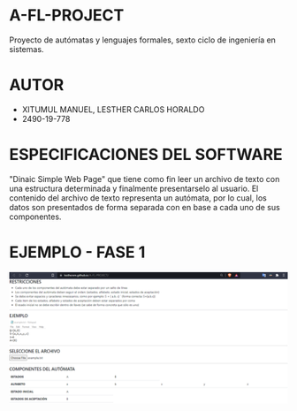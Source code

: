 # A-FL-PROJECT
Proyecto de autómatas y lenguajes formales, sexto ciclo de ingeniería en sistemas.

# AUTOR
* XITUMUL MANUEL, LESTHER CARLOS HORALDO
* 2490-19-778

# ESPECIFICACIONES DEL SOFTWARE
"Dinaic Simple Web Page" que tiene como fin leer un archivo de texto con una estructura determinada y finalmente presentarselo al usuario. El contenido del archivo de texto 
representa un autómata, por lo cual, los datos son presentados de forma separada con en base a cada uno de sus componentes.

# EJEMPLO - FASE 1
![EJEMPLO FASE 1](https://raw.githubusercontent.com/lestherxm/A-FL-PROJECT/main/assets/img/step1-readmeExample.png)
